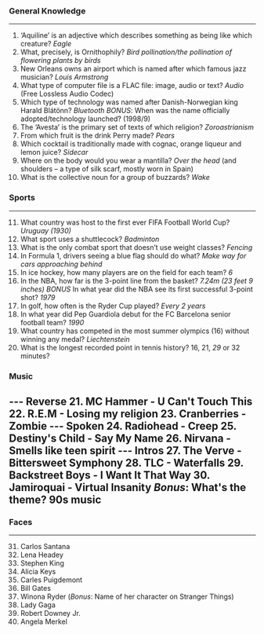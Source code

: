 ### General Knowledge
---
1. ‘Aquiline’ is an adjective which describes something as being like which creature? *Eagle*
2. What, precisely, is Ornithophily? *Bird pollination/the pollination of flowering plants by birds*
3. New Orleans owns an airport which is named after which famous jazz musician? *Louis Armstrong*
4. What type of computer file is a FLAC file: image, audio or text? *Audio* (Free Lossless Audio Codec)
5. Which type of technology was named after Danish-Norwegian king Harald Blátönn? *Bluetooth*
        _BONUS_: When was the name officially adopted/technology launched? (1998/9)
6. The ‘Avesta’ is the primary set of texts of which religion? *Zoroastrianism*
7. From which fruit is the drink Perry made? *Pears*
8. Which cocktail is traditionally made with cognac, orange liqueur and lemon juice? *Sidecar*
9. Where on the body would you wear a mantilla? *Over the head* (and shoulders – a type of silk scarf, mostly worn in Spain)
10. What is the collective noun for a group of buzzards? *Wake*

### Sports
---
11. What country was host to the first ever FIFA Football World Cup? *Uruguay (1930)*
12. What sport uses a shuttlecock? *Badminton*
13. What is the only combat sport that doesn’t use weight classes? *Fencing*
14. In Formula 1, drivers seeing a blue flag should do what? *Make way for cars approaching behind*
15. In ice hockey, how many players are on the field for each team? *6*
16. In the NBA, how far is the 3-point line from the basket? *7.24m (23 feet 9 inches)*
    _BONUS_ In what year did the NBA see its first successful 3-point shot? *1979*
17. In golf, how often is the Ryder Cup played? *Every 2 years*
18. In what year did Pep Guardiola debut for the FC Barcelona senior football team? *1990*
19. What country has competed in the most summer olympics (16) without winning any medal? *Liechtenstein*
20. What is the longest recorded point in tennis history? 16, 21, *29* or 32 minutes?

### Music
--- Reverse
21. MC Hammer - U Can't Touch This
22. R.E.M - Losing my religion
23. Cranberries - Zombie
--- Spoken
24. Radiohead - Creep
25. Destiny's Child - Say My Name
26. Nirvana - Smells like teen spirit
--- Intros
27. The Verve - Bittersweet Symphony
28. TLC - Waterfalls
29. Backstreet Boys - I Want It That Way
30. Jamiroquai - Virtual Insanity
*Bonus*: What's the theme? 90s music
---

### Faces
---
31. Carlos Santana
32. Lena Headey
33. Stephen King
34. Alicia Keys
35. Carles Puigdemont
36. Bill Gates
37. Winona Ryder (_Bonus_: Name of her character on Stranger Things)
38. Lady Gaga
39. Robert Downey Jr.
40. Angela Merkel
